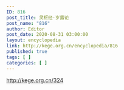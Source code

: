 ```yaml
---
ID: 816
post_title: 灵枢经·岁露论
post_name: "816"
author: Editor
post_date: 2020-08-31 03:00:00
layout: encyclopedia
link: http://kege.org.cn/encyclopedia/816
published: true
tags: [ ]
categories: [ ]
---
```

http://kege.org.cn/324